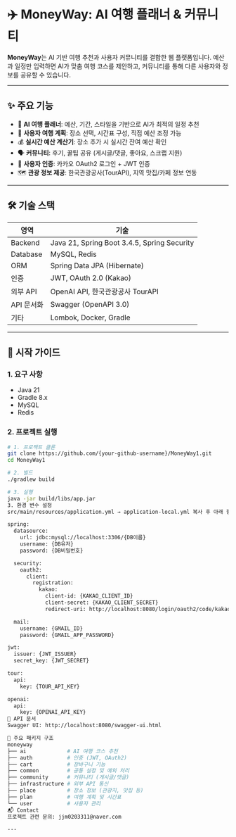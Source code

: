 # ✈️ MoneyWay: AI 여행 플래너 & 커뮤니티

**MoneyWay**는 AI 기반 여행 추천과 사용자 커뮤니티를 결합한 웹 플랫폼입니다. 예산과 일정만 입력하면 AI가 맞춤 여행 코스를 제안하고, 커뮤니티를 통해 다른 사용자와 정보를 공유할 수 있습니다.

---

## ✨ 주요 기능

- 🤖 **AI 여행 플래너**: 예산, 기간, 스타일을 기반으로 AI가 최적의 일정 추천
- 📝 **사용자 여행 계획**: 장소 선택, 시간표 구성, 직접 예산 조정 가능
- 💰 **실시간 예산 계산기**: 장소 추가 시 실시간 잔여 예산 확인
- 🗣️ **커뮤니티**: 후기, 꿀팁 공유 (게시글/댓글, 좋아요, 스크랩 지원)
- 👤 **사용자 인증**: 카카오 OAuth2 로그인 + JWT 인증
- 🗺️ **관광 정보 제공**: 한국관광공사(TourAPI), 지역 맛집/카페 정보 연동

---

## 🛠️ 기술 스택

| 영역             | 기술                                                   |
|------------------|--------------------------------------------------------|
| Backend          | Java 21, Spring Boot 3.4.5, Spring Security            |
| Database         | MySQL, Redis                                           |
| ORM              | Spring Data JPA (Hibernate)                            |
| 인증             | JWT, OAuth 2.0 (Kakao)                                 |
| 외부 API         | OpenAI API, 한국관광공사 TourAPI                       |
| API 문서화       | Swagger (OpenAPI 3.0)                                  |
| 기타             | Lombok, Docker, Gradle                                 |

---

## 🚀 시작 가이드

### 1. 요구 사항

- Java 21
- Gradle 8.x
- MySQL
- Redis

### 2. 프로젝트 실행

```bash
# 1. 프로젝트 클론
git clone https://github.com/{your-github-username}/MoneyWay1.git
cd MoneyWay1

# 2. 빌드
./gradlew build

# 3. 실행
java -jar build/libs/app.jar
3. 환경 변수 설정
src/main/resources/application.yml → application-local.yml 복사 후 아래 항목 입력:

spring:
  datasource:
    url: jdbc:mysql://localhost:3306/{DB이름}
    username: {DB유저}
    password: {DB비밀번호}

  security:
    oauth2:
      client:
        registration:
          kakao:
            client-id: {KAKAO_CLIENT_ID}
            client-secret: {KAKAO_CLIENT_SECRET}
            redirect-uri: http://localhost:8080/login/oauth2/code/kakao

  mail:
    username: {GMAIL_ID}
    password: {GMAIL_APP_PASSWORD}

jwt:
  issuer: {JWT_ISSUER}
  secret_key: {JWT_SECRET}

tour:
  api:
    key: {TOUR_API_KEY}

openai:
  api:
    key: {OPENAI_API_KEY}
📄 API 문서
Swagger UI: http://localhost:8080/swagger-ui.html

📁 주요 패키지 구조
moneyway
├── ai             # AI 여행 코스 추천
├── auth           # 인증 (JWT, OAuth2)
├── cart           # 장바구니 기능
├── common         # 공통 설정 및 예외 처리
├── community      # 커뮤니티 (게시글/댓글)
├── infrastructure # 외부 API 통신
├── place          # 장소 정보 (관광지, 맛집 등)
├── plan           # 여행 계획 및 시간표
└── user           # 사용자 관리
📬 Contact
프로젝트 관련 문의: jjm0203311@naver.com

---
